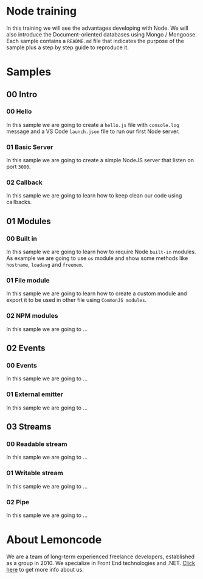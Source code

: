# Node training

In this training we will see the advantages developing with Node. We will also introduce the Document-oriented databases using Mongo / Mongoose.
Each sample contains a `README.md` file that indicates the purpose of the sample plus a step by step guide to reproduce it.

# Samples

## 00 Intro

### 00 Hello

In this sample we are going to create a `hello.js` file with `console.log` message and a VS Code `launch.json` file to run our first Node server.

### 01 Basic Server

In this sample we are going to create a simple NodeJS server that listen on port `3000`.

### 02 Callback

In this sample we are going to learn how to keep clean our code using callbacks.

## 01 Modules

### 00 Built in

In this sample we are going to learn how to require Node `built-in` modules. As example we are going to use `os` module and show some methods like `hostname`, `loadavg` and `freemem`.

### 01 File module

In this sample we are going to learn how to create a custom module and export it to be used in other file using `CommonJS modules`.

### 02 NPM modules

In this sample we are going to ...

## 02 Events

### 00 Events

In this sample we are going to ...

### 01 External emitter

In this sample we are going to ...

## 03 Streams

### 00 Readable stream

In this sample we are going to ...

### 01 Writable stream

In this sample we are going to ...

### 02 Pipe

In this sample we are going to ...

# About Lemoncode

We are a team of long-term experienced freelance developers, established as a group in 2010.
We specialize in Front End technologies and .NET. [Click here](http://lemoncode.net/services/en/#en-home) to get more info about us.
